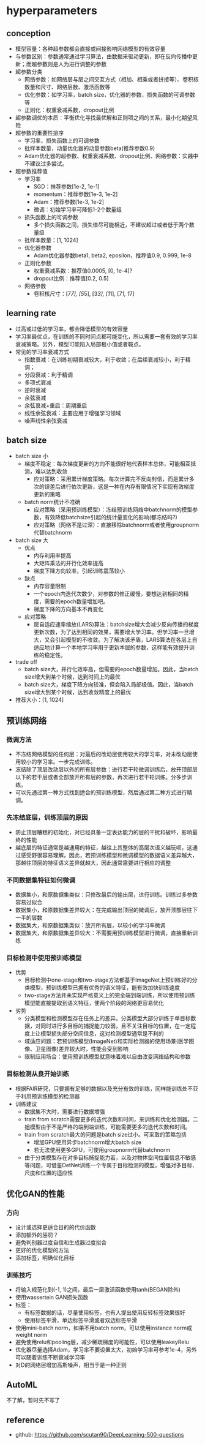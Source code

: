 # hyperparameters
## conception
- 模型容量：各种超参数都会直接或间接影响网络模型的有效容量
- 与参数区别：参数通常通过学习算法，由数据来驱动更新，即在反向传播中更新；而超参数则是人为进行调整的参数
- 超参数分类
  - 网络参数：如网络层与层之间交互方式（相加、相乘或者拼接等）、卷积核数量和尺寸、网络层数、激活函数等
  - 优化参数：如学习率，batch size，优化器的参数，损失函数的可调参数等
  - 正则化：权重衰减系数，dropout比例
- 超参数调优的本质：平衡优化寻找最优解和正则项之间的关系，最小化期望风险
- 超参数的重要性排序
  - 学习率，损失函数上的可调参数
  - 批样本数量，动量优化器的动量参数beta(推荐参数0.9)
  - Adam优化器的超参数、权重衰减系数、dropout比例、网络参数：实践中不建议过多尝试。
- 超参数推荐值
  - 学习率
    - SGD：推荐参数[1e-2, 1e-1]
    - momentum：推荐参数[1e-3, 1e-2]
    - Adam：推荐参数[1e-3, 1e-2]
    - 微调：初始学习率可降低1-2个数量级
  - 损失函数上的可调参数
    - 多个损失函数之间，损失值尽可能相近，不建议超过或者低于两个数量级
  - 批样本数量：[1, 1024]
  - 优化器参数
    - Adam优化器参数beta1, beta2, eposilon，推荐值0.9, 0.999, 1e-8
  - 正则化参数
    - 权重衰减系数：推荐值0.0005, [0, 1e-4]?
    - dropout比例：推荐值[0.2, 0.5]
  - 网络参数
    - 卷积核尺寸：[7*7], [5*5], [3*3], [1*1], [7*1, 1*7]
## learning rate
- 过高或过低的学习率，都会降低模型的有效容量
- 学习率最优点，在训练的不同时间点都可能变化，所以需要一套有效的学习率衰减策略。另外，模型可能陷入局部极小值或者鞍点。
- 常见的学习率衰减方式
  - 指数衰减：在训练初期衰减较大，利于收敛；在后续衰减较小，利于精调；
  - 分段衰减：利于精调
  - 多项式衰减
  - 逆时衰减
  - 余弦衰减
  - 余弦衰减+重启：周期重启
  - 线性余弦衰减：主要应用于增强学习领域
  - 噪声线性余弦衰减
## batch size
- batch size 小
  - 梯度不稳定：每次梯度更新的方向不能很好地代表样本总体，可能相互抵消，难以达到收敛
    - 应对策略：采用累计梯度策略。每次计算完不反向封信，而是累计多次的误差后进行依次更新，这是一种在内存有限情况下实现有效梯度更新的策略
  - batch norm统计不准确
    - 应对策略（采用预训练模型）：冻结预训练网络中batchnorm的模型参数，有效降低batchsize引起的统计量变化的影响(都冻结吗?)
    - 应对策略（网络不是过深）：直接移除batchnorm或者使用groupnorm代替batchnorm
- batch size 大
  - 优点
    - 内存利用率提高
    - 大矩阵乘法的并行化效率提高
    - 梯度下降方向较准，引起训练震荡较小
  - 缺点
    - 内存容量限制
    - 一个epoch内迭代次数少，对参数的修正缓慢，要想达到相同的精度，需要的epoch数量增加吧。
    - 梯度下降的方向基本不再变化
  - 应对策略
    - 层自适应速率缩放(LARS)算法：batchsize增大会减少反向传播的梯度更新次数，为了达到相同的效果，需要增大学习率。但学习率一旦增大，又会引起模型的不收敛。为了解决该矛盾，LARS算法在各层上自适应地计算一个本地学习率用于更新本层的参数，这样能有效提升训练的稳定性。
- trade off
  - batch size大，并行化效率高，但需要的epoch数量增加。因此，当batch size增大到某个时候，达到时间上的最优
  - batch size大，梯度下降方向较准，但会陷入局部极值。因此，当batch size增大到某个时候，达到收敛精度上的最优
- 推荐大小：[1, 1024]
## 预训练网络
### 微调方法
- 不冻结网络模型的任何层：对最后的改动层使用较大的学习率，对未改动层使用较小的学习率。一步完成训练。
- 冻结除了顶层改动层以外的所有层参数：进行若干轮微调训练后，放开顶部层以下的若干层或者全部放开所有层的参数，再次进行若干轮训练。分多步训练。
- 可以先通过第一种方式找到适合的预训练模型，然后通过第二种方式进行精调。
### 先冻结底层，训练顶层的原因
- 防止顶层糟糕的初始化，对已经具备一定表达能力的层的干扰和破坏，影响最终的性能
- 越底层的特征通常是越通用的特征，越往上其整体的高层次语义越玩呗，这通过感受野很容易理解。因此，若预训练模型和微调模型的数据语义差异越大，那越往顶层的特征语义差异就越大，因此通常需要进行相应的调整
### 不同数据集特征如何微调
- 数据集小，和原数据集类似：只修改最后的输出层，进行训练。训练过多参数容易过拟合
- 数据集小，和原数据集差异较大：在完成输出顶层的微调后，放开顶部层往下一半的层数
- 数据集大，和原数据集类似：放开所有层，以较小的学习率微调
- 数据集大，和原数据集差异较大：不需要用预训练模型进行微调，直接重新训练
### 目标检测中使用预训练模型
- 优势
  - 目标检测中one-stage和two-stage方法都基于ImageNet上预训练好的分类模型，预训练模型已拥有优秀的语义特征，能有效加快训练速度
  - two-stage方法并未实现严格意义上的完全端到端训练，所以使用预训练模型能直接提取到语义特征，使两个阶段的网络更容易优化
- 劣势
  - 分类模型和检测模型存在任务上的差异。分类模型大部分训练于单目标数据，对同时进行多目标的捕捉能力较弱，且不关注目标的位置，在一定程度上让模型损失部分空间信息，这对检测模型通常是不利的
  - 域适应问题：若预训练模型(ImageNet)和实际检测器的使用场景(医学图像、卫星图像)差异较大时，性能会受到影响
  - 限制应用场合：使用预训练模型就意味着难以自由改变网络结构和参数
### 目标检测从良开始训练
- 根据FAIR研究，只要拥有足够的数据以及充分有效的训练，同样能训练处不亚于利用预训练模型的检测器
- 训练建议
  - 数据集不大时，需要进行数据增强
  - train from scratch需要更多的迭代次数和时间，来训练和优化检测器。二姐模型由于不是严格的端到端训练，可能需要更多的迭代次数和时间。
  - train from scratch最大的问题是batch size过小。可采取的策略包括
    - 增加GPU使用异步batchnorm增大batch size
    - 若无法使用更多GPU，可使用groupnorm代替batchnorm
  - 由于分类模型存在对多目标捕捉能力若，以及对物体空间位置信息不敏感等问题，可借鉴DetNet训练一个专属于目标检测的模型，增强对多目标、尺度和位置的适应性
## 优化GAN的性能
### 方向
- 设计或选择更适合目的的代价函数
- 添加额外的惩罚？
- 避免判别器过度自信和生成器过度拟合
- 更好的优化模型的方法
- 添加标签，明确优化目标
### 训练技巧
- 将输入规范化到(-1, 1)之间，最后一层激活函数使用tanh(BEGAN除外)
- 使用wassertein GAN损失函数
- 标签：
  - 有标签数据的话，尽量使用标签，也有人提出使用反转标签效果很好
  - 使用标签平滑，单边标签平滑或者双边标签平滑
- 使用mini-batch norm，如果不用batch norm，可以使用instance norm或weight norm
- 避免使用relu和pooling层，减少稀疏梯度的可能性，可以使用leakeyRelu
- 优化器尽量选择Adam，学习率不要设置太大，初始学习率可参考1e-4，另外可以随着训练不断衰减学习率
- 对D的网络层增加高斯噪声，相当于是一种正则
## AutoML
不了解，暂时先不写了
## reference
- github: https://github.com/scutan90/DeepLearning-500-questions